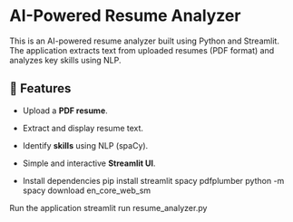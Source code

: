 # AI-Powered Resume Analyzer

This is an AI-powered resume analyzer built using Python and Streamlit. The application extracts text from uploaded resumes (PDF format) and analyzes key skills using NLP.

## 🚀 Features
- Upload a **PDF resume**.
- Extract and display resume text.
- Identify **skills** using NLP (spaCy).
- Simple and interactive **Streamlit UI**.

- Install dependencies
pip install streamlit spacy pdfplumber
python -m spacy download en_core_web_sm

Run the application
streamlit run resume_analyzer.py
